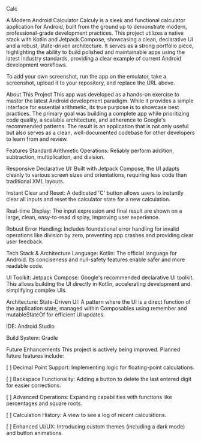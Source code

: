 Calc

A Modern Android Calculator Calculy is a sleek and functional calculator application for Android, built from the ground up to demonstrate modern, professional-grade development practices. This project utilizes a native stack with Kotlin and Jetpack Compose, showcasing a clean, declarative UI and a robust, state-driven architecture. It serves as a strong portfolio piece, highlighting the ability to build polished and maintainable apps using the latest industry standards, providing a clear example of current Android development workflows.

To add your own screenshot, run the app on the emulator, take a screenshot, upload it to your repository, and replace the URL above.

About This Project This app was developed as a hands-on exercise to master the latest Android development paradigm. While it provides a simple interface for essential arithmetic, its true purpose is to showcase best practices. The primary goal was building a complete app while prioritizing code quality, a scalable architecture, and adherence to Google's recommended patterns. The result is an application that is not only useful but also serves as a clean, well-documented codebase for other developers to learn from and review.

Features Standard Arithmetic Operations: Reliably perform addition, subtraction, multiplication, and division.

Responsive Declarative UI: Built with Jetpack Compose, the UI adapts cleanly to various screen sizes and orientations, requiring less code than traditional XML layouts.

Instant Clear and Reset: A dedicated 'C' button allows users to instantly clear all inputs and reset the calculator state for a new calculation.

Real-time Display: The input expression and final result are shown on a large, clean, easy-to-read display, improving user experience.

Robust Error Handling: Includes foundational error handling for invalid operations like division by zero, preventing app crashes and providing clear user feedback.

Tech Stack & Architecture Language: Kotlin: The official language for Android. Its conciseness and null-safety features enable safer and more readable code.

UI Toolkit: Jetpack Compose: Google's recommended declarative UI toolkit. This allows building the UI directly in Kotlin, accelerating development and simplifying complex UIs.

Architecture: State-Driven UI: A pattern where the UI is a direct function of the application state, managed within Composables using remember and mutableStateOf for efficient UI updates.

IDE: Android Studio

Build System: Gradle

Future Enhancements This project is actively being improved. Planned future features include:

[ ] Decimal Point Support: Implementing logic for floating-point calculations.

[ ] Backspace Functionality: Adding a button to delete the last entered digit for easier corrections.

[ ] Advanced Operations: Expanding capabilities with functions like percentages and square roots.

[ ] Calculation History: A view to see a log of recent calculations.

[ ] Enhanced UI/UX: Introducing custom themes (including a dark mode) and button animations.
